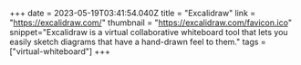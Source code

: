 +++
date = 2023-05-19T03:41:54.040Z
title = "Excalidraw"
link = "https://excalidraw.com/"
thumbnail = "https://excalidraw.com/favicon.ico"
snippet="Excalidraw is a virtual collaborative whiteboard tool that lets you easily sketch diagrams that have a hand-drawn feel to them."
tags = ["virtual-whiteboard"]
+++
